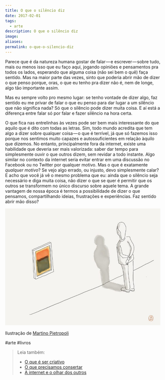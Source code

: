 ```yaml
---
title: O que o silêncio diz
date: 2017-02-01
tags:
  - arte
description: O que o silêncio diz
image: 
aliases:
permalink: o-que-o-silencio-diz
---
```

Parece que é da natureza humana gostar de falar — e escrever — sobre tudo, mais ou menos isso que eu faço aqui, jogando opiniões e pensamentos pra todos os lados, esperando que alguma coisa (não sei bem o quê) faça sentido. Mas na maior parte das vezes, sinto que poderia abrir mão de dizer o que penso porque, oras, o que eu tenho pra dizer não é, nem de longe, algo tão importante assim.

Mas eu sempre volto pro mesmo lugar: se tenho vontade de dizer algo, faz sentido eu me privar de falar o que eu penso para dar lugar a um silêncio que não significa nada? Só que o silêncio pode dizer muita coisa. E aí está a diferença entre falar só por falar e fazer silêncio na hora certa.

O que fica nas entrelinhas às vezes pode ser bem mais interessante do que aquilo que é dito com todas as letras. Sim, todo mundo acredita que tem algo a dizer sobre qualquer coisa — o que é terrível, já que só fazemos isso porque nos sentimos muito capazes e autossuficientes em relação àquilo que dizemos. No entanto, principalmente fora da internet, existe uma habilidade que deveria ser mais valorizada: saber dar tempo para simplesmente ouvir o que outros dizem, sem revidar a todo instante. Algo similar no contexto da internet seria evitar entrar em uma discussão no Facebook ou no Twitter por qualquer motivo. Mas o que é exatamente _qualquer motivo_? Se vejo algo errado, ou injusto, devo simplesmente calar? E acho que você já vê o mesmo problema que eu: ainda que o silêncio seja necessário e diga muita coisa, não dizer o que se quer é permitir que os outros se transformem no único discurso sobre aquele tema. A grande vantagem de nossa época é termos a possibilidade de dizer o que pensamos, compartilhando ideias, frustrações e experiências. Faz sentido abrir mão disso?

<img src="/assets/img/o-que-o-silêncio diz-medium.jpeg">

Ilustração de [Martino Pietropoli](https://medium.com/u/eef82c79dda2)


#arte #livros

> Leia também:
> - <a href="/o-que-e-ser-criativo">O que é ser criativo</a>
> - <a href="/o-que-precisamos-consertar">O que precisamos consertar</a>
> - <a href="/a-internet-e-o-olhar-dos-outros">A internet e o olhar dos outros</a>
